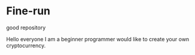 # Fine-run
good repository

Hello everyone I am a beginner programmer would like to create your own cryptocurrency.
